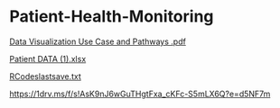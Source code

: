 # Patient-Health-Monitoring 
[Data Visualization Use Case and Pathways .pdf](https://github.com/Diza007/Patient-Health-Monitoring/files/14207676/Data.Visualization.Use.Case.and.Pathways.pdf)

[Patient DATA (1).xlsx](https://github.com/Diza007/Patient-Health-Monitoring/files/14207681/Patient.DATA.1.xlsx)

[RCodeslastsave.txt](https://github.com/Diza007/Patient-Health-Monitoring/files/14220081/RCodeslastsave.txt)

https://1drv.ms/f/s!AsK9nJ6wGuTHgtFxa_cKFc-S5mLX6Q?e=d5NF7m 
